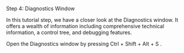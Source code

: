 Step 4: Diagnostics Window

In this tutorial step, we have a closer look at the Diagnostics window. It offers a wealth of information including comprehensive technical information, a control tree, and debugging features.

Open the Diagnostics window by pressing Ctrl + Shift + Alt + S .
